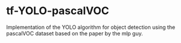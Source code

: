 # tf-YOLO-pascalVOC
Implementation of the YOLO algorithm for object detection using the pascalVOC dataset based on the paper by the mlp guy.
